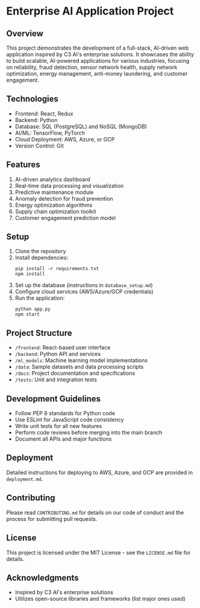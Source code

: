 # Enterprise AI Application Project

## Overview
This project demonstrates the development of a full-stack, AI-driven web application inspired by C3 AI's enterprise solutions. It showcases the ability to build scalable, AI-powered applications for various industries, focusing on reliability, fraud detection, sensor network health, supply network optimization, energy management, anti-money laundering, and customer engagement.

## Technologies
- Frontend: React, Redux
- Backend: Python
- Database: SQL (PostgreSQL) and NoSQL (MongoDB)
- AI/ML: TensorFlow, PyTorch
- Cloud Deployment: AWS, Azure, or GCP
- Version Control: Git

## Features
1. AI-driven analytics dashboard
2. Real-time data processing and visualization
3. Predictive maintenance module
4. Anomaly detection for fraud prevention
5. Energy optimization algorithms
6. Supply chain optimization toolkit
7. Customer engagement prediction model

## Setup
1. Clone the repository
2. Install dependencies:
   ```
   pip install -r requirements.txt
   npm install
   ```
3. Set up the database (instructions in `database_setup.md`)
4. Configure cloud services (AWS/Azure/GCP credentials)
5. Run the application:
   ```
   python app.py
   npm start
   ```

## Project Structure
- `/frontend`: React-based user interface
- `/backend`: Python API and services
- `/ml_models`: Machine learning model implementations
- `/data`: Sample datasets and data processing scripts
- `/docs`: Project documentation and specifications
- `/tests`: Unit and integration tests

## Development Guidelines
- Follow PEP 8 standards for Python code
- Use ESLint for JavaScript code consistency
- Write unit tests for all new features
- Perform code reviews before merging into the main branch
- Document all APIs and major functions

## Deployment
Detailed instructions for deploying to AWS, Azure, and GCP are provided in `deployment.md`.

## Contributing
Please read `CONTRIBUTING.md` for details on our code of conduct and the process for submitting pull requests.

## License
This project is licensed under the MIT License - see the `LICENSE.md` file for details.

## Acknowledgments
- Inspired by C3 AI's enterprise solutions
- Utilizes open-source libraries and frameworks (list major ones used)
